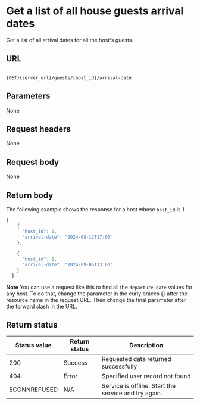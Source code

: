 # Get a list of all house guests arrival dates

Get a list of all arrival dates for all the host's guests.

## URL

```shell

{GET}{server_url}/guests/{host_id}/arrival-date
```

## Parameters

None

## Request headers

None

## Request body

None

## Return body

The following example shows the response for a host whose `host_id` is 1.

```js
[
    {
      "host_id": 1,
      "arrival-date": "2024-08-12T17:00"
    },
    
    {
      "host_id": 1,
      "arrival-date": "2024-09-05T13:00"
    }
  ]
```

**Note** You can use a request like this to find all the `departure-date` values for any host. To do that, change the parameter in the curly braces {} after the resource name in the request URL. Then change the final parameter after the forward slash in the URL.

## Return status

| Status value | Return status | Description |
| ------------- | ----------- | ----------- |
| 200 | Success | Requested data returned successfully |
| 404 | Error | Specified user record not found |
| ECONNREFUSED | N/A | Service is offline. Start the service and try again. |
